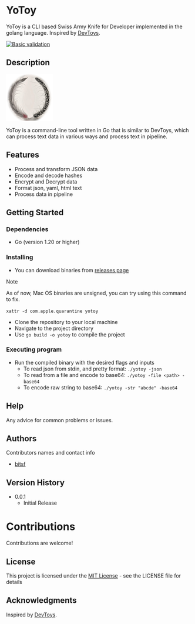 # YoToy

YoToy is a CLI based Swiss Army Knife for Developer implemented in the golang language. Inspired by [DevToys](https://github.com/DevToys-app/DevToys).

[![Basic validation](https://github.com/bitsf/yotoy/actions/workflows/build.yaml/badge.svg)](https://github.com/bitsf/yotoy/actions/workflows/build.yaml)

## Description

![yotoy-small.png](logos%2Fyotoy-small.png)

YoToy is a command-line tool written in Go that is similar to DevToys, which can process text data in various ways and process text in pipeline.

## Features

- Process and transform JSON data
- Encode and decode hashes
- Encrypt and Decrypt data
- Format json, yaml, html text
- Process data in pipeline

## Getting Started

### Dependencies

- Go (version 1.20 or higher)

### Installing

- You can download binaries from [releases page](https://github.com/bitsf/yotoy/releases/latest)

> [!NOTE] 
> 
> As of now, Mac OS binaries are unsigned, you can try using this command to fix.
> 
> `xattr -d com.apple.quarantine yotoy`

- Clone the repository to your local machine
- Navigate to the project directory
- Use `go build -o yotoy` to compile the project

### Executing program

- Run the compiled binary with the desired flags and inputs
  - To read json from stdin, and pretty format: `./yotoy -json`
  - To read from a file and encode to base64: `./yotoy -file <path> -base64`
  - To encode raw string to base64: `./yotoy -str "abcde" -base64`

## Help

Any advice for common problems or issues.

## Authors

Contributors names and contact info

- [bitsf](https://github.com/bitsf)

## Version History

- 0.0.1
    - Initial Release

# Contributions

Contributions are welcome!

## License

This project is licensed under the [MIT License](LICENSE) - see the LICENSE file for details

## Acknowledgments

Inspired by [DevToys](https://github.com/DevToys-app/DevToys).
